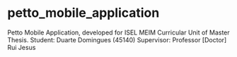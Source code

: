 # petto_mobile_application

Petto Mobile Application, developed for ISEL MEIM Curricular Unit of Master Thesis.
Student: Duarte Domingues (45140)
Supervisor: Professor [Doctor] Rui Jesus
